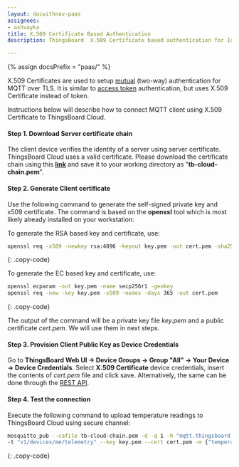 ```yaml
---
layout: docwithnav-paas
assignees:
- ashvayka
title: X.509 Certificate Based Authentication
description: ThingsBoard  X.509 Certificate based authentication for IoT devices and projects.

---
```


{% assign docsPrefix = "paas/" %}


X.509 Certificates are used to setup [mutual](https://en.wikipedia.org/wiki/Mutual_authentication) (two-way) authentication for MQTT over TLS.
It is similar to [access token](/docs/{{docsPrefix}}user-guide/access-token/) authentication, but uses X.509 Certificate instead of token.

Instructions below will describe how to connect MQTT client using X.509 Certificate to ThingsBoard Cloud.

#### Step 1. Download Server certificate chain

The client device verifies the identity of a server using server certificate. ThingsBoard Cloud uses a valid certificate.
Please download the certificate chain using this [**link**](/docs/{{docsPrefix}}user-guide/resources/mqtt-over-ssl/tb-cloud-chain.pem)
and save it to your working directory as "**tb-cloud-chain.pem**".

#### Step 2. Generate Client certificate

Use the following command to generate the self-signed private key and x509 certificate. 
The command is based on the **openssl** tool which is most likely already installed on your workstation:

To generate the RSA based key and certificate, use:

```bash
openssl req -x509 -newkey rsa:4096 -keyout key.pem -out cert.pem -sha256 -days 365 -nodes
```
{: .copy-code}

To generate the EC based key and certificate, use:

```bash
openssl ecparam -out key.pem -name secp256r1 -genkey
openssl req -new -key key.pem -x509 -nodes -days 365 -out cert.pem 
```
{: .copy-code}

The output of the command will be a private key file *key.pem* and a public certificate *cert.pem*. 
We will use them in next steps.

#### Step 3. Provision Client Public Key as Device Credentials

Go to **ThingsBoard Web UI -> Device Groups -> Group "All" -> Your Device -> Device Credentials**. 
Select **X.509 Certificate** device credentials, insert the contents of *cert.pem* file and click save.
Alternatively, the same can be done through the [REST API](/docs/{{docsPrefix}}reference/rest-api/).

#### Step 4. Test the connection

Execute the following command to upload temperature readings to ThingsBoard Cloud using secure channel:

```bash
mosquitto_pub --cafile tb-cloud-chain.pem -d -q 1 -h "mqtt.thingsboard.cloud" -p "8883" \
-t "v1/devices/me/telemetry" --key key.pem --cert cert.pem -m {"temperature":25}
```
{: .copy-code}
